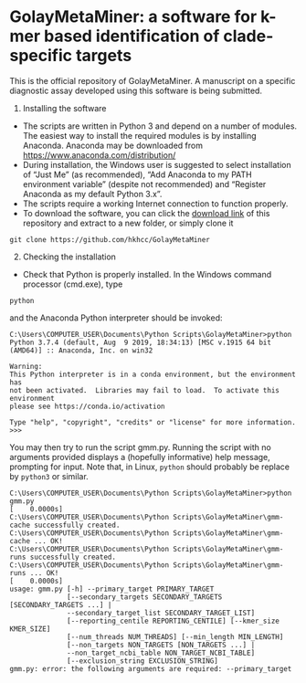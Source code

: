 # GolayMetaMiner: a software for k-mer based identification of clade-specific targets
This is the official repository of GolayMetaMiner. A manuscript on a specific diagnostic assay developed using this software is being submitted.

1.  Installing the software
  * The scripts are written in Python 3 and depend on a number of modules. The easiest way to install the required modules is by installing Anaconda. Anaconda may be downloaded from https://www.anaconda.com/distribution/
  * During installation, the Windows user is suggested to select installation of “Just Me” (as recommended), “Add Anaconda to my PATH environment variable” (despite not recommended) and “Register Anaconda as my default Python 3.x”.
  * The scripts require a working Internet connection to function properly. 
  * To download the software, you can click the [download link](https://github.com/hkhcc/GolayMetaMiner/archive/master.zip) of this repository and extract to a new folder, or simply clone it 
```
git clone https://github.com/hkhcc/GolayMetaMiner
```
  
2. Checking the installation
  * Check that Python is properly installed. In the Windows command processor (cmd.exe), type
```
python
```
and the Anaconda Python interpreter should be invoked:
```
C:\Users\COMPUTER_USER\Documents\Python Scripts\GolayMetaMiner>python
Python 3.7.4 (default, Aug  9 2019, 18:34:13) [MSC v.1915 64 bit (AMD64)] :: Anaconda, Inc. on win32

Warning:
This Python interpreter is in a conda environment, but the environment has
not been activated.  Libraries may fail to load.  To activate this environment
please see https://conda.io/activation

Type "help", "copyright", "credits" or "license" for more information.
>>>
```
You may then try to run the script gmm.py. Running the script with no arguments provided displays a (hopefully informative) help message, prompting for input. 
Note that, in Linux, ```python``` should probably be replace by ```python3``` or similar.
```
C:\Users\COMPUTER_USER\Documents\Python Scripts\GolayMetaMiner>python gmm.py
[    0.0000s]
C:\Users\COMPUTER_USER\Documents\Python Scripts\GolayMetaMiner\gmm-cache successfully created.
C:\Users\COMPUTER_USER\Documents\Python Scripts\GolayMetaMiner\gmm-cache ... OK!
C:\Users\COMPUTER_USER\Documents\Python Scripts\GolayMetaMiner\gmm-runs successfully created.
C:\Users\COMPUTER_USER\Documents\Python Scripts\GolayMetaMiner\gmm-runs ... OK!
[    0.0000s]
usage: gmm.py [-h] --primary_target PRIMARY_TARGET
              [--secondary_targets SECONDARY_TARGETS [SECONDARY_TARGETS ...] |
              --secondary_target_list SECONDARY_TARGET_LIST]
              [--reporting_centile REPORTING_CENTILE] [--kmer_size KMER_SIZE]
              [--num_threads NUM_THREADS] [--min_length MIN_LENGTH]
              [--non_targets NON_TARGETS [NON_TARGETS ...] |
              --non_target_ncbi_table NON_TARGET_NCBI_TABLE]
              [--exclusion_string EXCLUSION_STRING]
gmm.py: error: the following arguments are required: --primary_target
```
